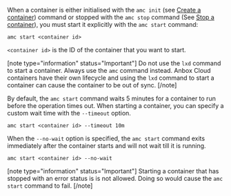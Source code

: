 When a container is either initialised with the `amc init` (see [Create a container](https://anbox-cloud.io/docs/howto/container/launch)) command or stopped with the `amc stop` command (See [Stop a container](https://discourse.ubuntu.com/t/how-to-stop-a-container/33925)), you must start it explicitly with the `amc start` command:

    amc start <container id>

`<container id>` is the ID of the container that you want to start.

[note type="information" status="Important"]
Do not use the `lxd` command to start a container. Always use the `amc` command instead. Anbox Cloud containers have their own lifecycle and using the `lxd` command to start a container can cause the container to be out of sync.
[/note]

By default, the `amc start` command waits 5 minutes for a container to run before the operation times out. When starting a container, you can specify a custom wait time with the `--timeout` option.

    amc start <container id> --timeout 10m

When the `--no-wait` option is specified, the `amc start` command exits immediately after the container starts and will not wait till it is running.

    amc start <container id> --no-wait

[note type="information" status="Important"]
Starting a container that has stopped with an error status is is not allowed. Doing so would cause the `amc start` command to fail.
[/note]
